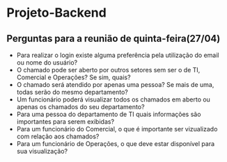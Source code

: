 # Projeto-Backend


## Perguntas para a reunião de quinta-feira(27/04)
- Para realizar o login existe alguma preferência pela utilização do email ou nome do usuário?
- O chamado pode ser aberto por outros setores sem ser o de TI, Comercial e Operações? Se sim, quais?
- O chamado será atendido por apenas uma pessoa? Se mais de uma, todas serão do mesmo departamento?
- Um funcionário poderá visualizar todos os chamados em aberto ou apenas os chamados do seu departamento?
- Para uma pessoa do departamento de TI quais informações são importantes para serem exibidas? 
- Para um funcionário do Comercial, o que é importante ser vizualizado com relação aos chamados?
- Para um funcionário de Operações, o que deve estar disponível para sua visualização?
